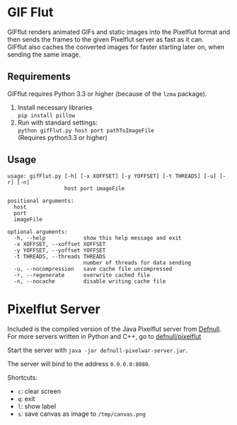 # GIF Flut

GIFflut renders animated GIFs and static images into the Pixelflut format and then sends the frames to the given Pixelflut server as fast as it can.  
GIFflut also caches the converted images for faster starting later on, when sending the same image.

## Requirements

GIFflut requires Python 3.3 or higher (because of the `lzma` package).


1. Install necessary libraries  
  `pip install pillow`
2. Run with standard settings:  
  `python gifFlut.py host port pathToImageFile`  
  (Requires python3.3 or higher)

## Usage

```
usage: gifFlut.py [-h] [-x XOFFSET] [-y YOFFSET] [-t THREADS] [-u] [-r] [-n]
                  host port imageFile

positional arguments:
  host
  port
  imageFile

optional arguments:
  -h, --help            show this help message and exit
  -x XOFFSET, --xoffset XOFFSET
  -y YOFFSET, --yoffset YOFFSET
  -t THREADS, --threads THREADS
                        number of threads for data sending
  -u, --nocompression   save cache file uncompressed
  -r, --regenerate      overwrite cached file
  -n, --nocache         disable writing cache file
```

# Pixelflut Server

Included is the compiled version of the Java Pixelflut server from [Defnull](https://github.com/defnull).  
For more servers written in Python and C++, go to [defnull/pixelflut](https://github.com/defnull/pixelflut)

Start the server with `java -jar defnull-pixelwar-server.jar`.

The server will bind to the address `0.0.0.0:8080`.

Shortcuts:  
- `c`: clear screen
- `q`: exit
- `l`: show label
- `s`: save canvas as image to `/tmp/canvas.png`

